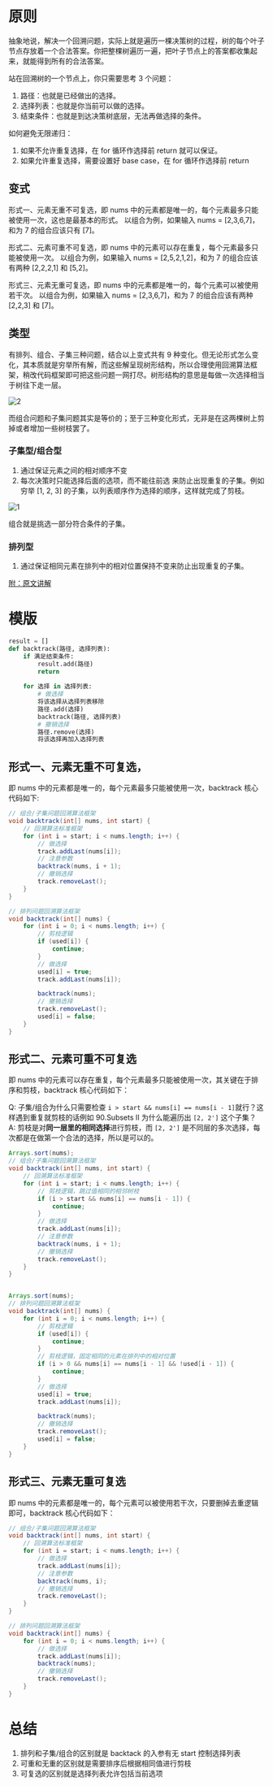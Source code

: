 # 原则 

抽象地说，解决一个回溯问题，实际上就是遍历一棵决策树的过程，树的每个叶子节点存放着一个合法答案。你把整棵树遍历一遍，把叶子节点上的答案都收集起来，就能得到所有的合法答案。

站在回溯树的一个节点上，你只需要思考 3 个问题：

1. 路径：也就是已经做出的选择。
2. 选择列表：也就是你当前可以做的选择。
3. 结束条件：也就是到达决策树底层，无法再做选择的条件。

如何避免无限递归：
1. 如果不允许重复选择，在 for 循环作选择前 return 就可以保证。
2. 如果允许重复选择，需要设置好 base case，在 for 循环作选择前 return

## 变式

形式一、元素无重不可复选，即 nums 中的元素都是唯一的，每个元素最多只能被使用一次，这也是最基本的形式。
以组合为例，如果输入 nums = [2,3,6,7]，和为 7 的组合应该只有 [7]。

形式二、元素可重不可复选，即 nums 中的元素可以存在重复，每个元素最多只能被使用一次。
以组合为例，如果输入 nums = [2,5,2,1,2]，和为 7 的组合应该有两种 [2,2,2,1] 和 [5,2]。

形式三、元素无重可复选，即 nums 中的元素都是唯一的，每个元素可以被使用若干次。
以组合为例，如果输入 nums = [2,3,6,7]，和为 7 的组合应该有两种 [2,2,3] 和 [7]。

## 类型

有排列、组合、子集三种问题，结合以上变式共有 9 种变化。但无论形式怎么变化，其本质就是穷举所有解，而这些解呈现树形结构，所以合理使用回溯算法框架，稍改代码框架即可把这些问题一网打尽。树形结构的意思是每做一次选择相当于树往下走一层。

![2](2.jpeg)

而组合问题和子集问题其实是等价的；至于三种变化形式，无非是在这两棵树上剪掉或者增加一些树枝罢了。

### 子集型/组合型

1. 通过保证元素之间的相对顺序不变
2. 每次决策时只能选择后面的选项，而不能往前选
来防止出现重复的子集。例如穷举 [1, 2, 3] 的子集，以列表顺序作为选择的顺序，这样就完成了剪枝。

![1](1.jpeg)

组合就是挑选一部分符合条件的子集。

### 排列型

1. 通过保证相同元素在排列中的相对位置保持不变来防止出现重复的子集。

[附：原文讲解](https://github.com/labuladong/fucking-algorithm/blob/master/高频面试系列/子集排列组合.md)

# 模版

```python
result = []
def backtrack(路径, 选择列表):
    if 满足结束条件:
        result.add(路径)
        return
    
    for 选择 in 选择列表:
        # 做选择
        将该选择从选择列表移除
        路径.add(选择)
        backtrack(路径, 选择列表)
        # 撤销选择
        路径.remove(选择)
        将该选择再加入选择列表
```

## 形式一、元素无重不可复选，

即 nums 中的元素都是唯一的，每个元素最多只能被使用一次，backtrack 核心代码如下:

```java
// 组合/子集问题回溯算法框架
void backtrack(int[] nums, int start) {
    // 回溯算法标准框架
    for (int i = start; i < nums.length; i++) {
        // 做选择
        track.addLast(nums[i]);
        // 注意参数
        backtrack(nums, i + 1);
        // 撤销选择
        track.removeLast();
    }
}

// 排列问题回溯算法框架
void backtrack(int[] nums) {
    for (int i = 0; i < nums.length; i++) {
        // 剪枝逻辑
        if (used[i]) {
            continue;
        }
        // 做选择
        used[i] = true;
        track.addLast(nums[i]);

        backtrack(nums);
        // 撤销选择
        track.removeLast();
        used[i] = false;
    }
}
```

## 形式二、元素可重不可复选

即 nums 中的元素可以存在重复，每个元素最多只能被使用一次，其关键在于排序和剪枝，backtrack 核心代码如下：

Q: 子集/组合为什么只需要检查 `i > start && nums[i] == nums[i - 1]`就行？这样遇到重复就剪枝的话例如 90.Subsets II 为什么能遍历出 `[2, 2']` 这个子集？
A: 剪枝是对**同一层里的相同选择**进行剪枝，而 `[2, 2']` 是不同层的多次选择，每次都是在做第一个合法的选择，所以是可以的。

```java
Arrays.sort(nums);
// 组合/子集问题回溯算法框架
void backtrack(int[] nums, int start) {
    // 回溯算法标准框架
    for (int i = start; i < nums.length; i++) {
        // 剪枝逻辑，跳过值相同的相邻树枝
        if (i > start && nums[i] == nums[i - 1]) {
            continue;
        }
        // 做选择
        track.addLast(nums[i]);
        // 注意参数
        backtrack(nums, i + 1);
        // 撤销选择
        track.removeLast();
    }
}


Arrays.sort(nums);
// 排列问题回溯算法框架
void backtrack(int[] nums) {
    for (int i = 0; i < nums.length; i++) {
        // 剪枝逻辑
        if (used[i]) {
            continue;
        }
        // 剪枝逻辑，固定相同的元素在排列中的相对位置
        if (i > 0 && nums[i] == nums[i - 1] && !used[i - 1]) {
            continue;
        }
        // 做选择
        used[i] = true;
        track.addLast(nums[i]);

        backtrack(nums);
        // 撤销选择
        track.removeLast();
        used[i] = false;
    }
}
```

## 形式三、元素无重可复选

即 nums 中的元素都是唯一的，每个元素可以被使用若干次，只要删掉去重逻辑即可，backtrack 核心代码如下：

```java
// 组合/子集问题回溯算法框架
void backtrack(int[] nums, int start) {
    // 回溯算法标准框架
    for (int i = start; i < nums.length; i++) {
        // 做选择
        track.addLast(nums[i]);
        // 注意参数
        backtrack(nums, i);
        // 撤销选择
        track.removeLast();
    }
}

// 排列问题回溯算法框架
void backtrack(int[] nums) {
    for (int i = 0; i < nums.length; i++) {
        // 做选择
        track.addLast(nums[i]);
        backtrack(nums);
        // 撤销选择
        track.removeLast();
    }
}
```

# 总结

1. 排列和子集/组合的区别就是 backtack 的入参有无 start 控制选择列表
2. 可重和无重的区别就是需要排序后根据相同值进行剪枝
3. 可复选的区别就是选择列表允许包括当前选项